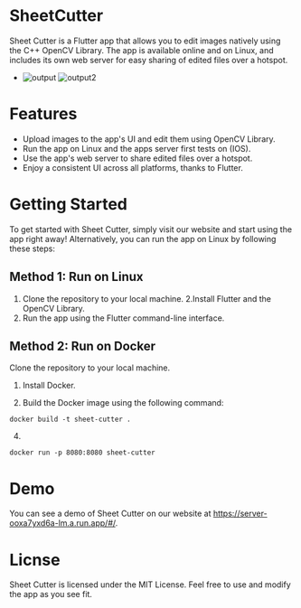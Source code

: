# SheetCutter
Sheet Cutter is a Flutter app that allows you to edit images natively using the C++ OpenCV Library. The app is available online and on Linux, and includes its own web server for easy sharing of edited files over a hotspot.
- ![output](https://user-images.githubusercontent.com/48091139/235527158-8db5cca7-0040-4910-a65f-38d40921772c.gif)
![output2](https://user-images.githubusercontent.com/48091139/235527823-b2d19c82-b7e8-4dcf-9352-2c2ea0cdeffa.gif)


# Features
- Upload images to the app's UI and edit them using OpenCV Library.
- Run the app on Linux and the apps server first tests on (IOS).
- Use the app's web server to share edited files over a hotspot.
- Enjoy a consistent UI across all platforms, thanks to Flutter.

# Getting Started
To get started with Sheet Cutter, simply visit our website and start using the app right away! Alternatively, you can run the app on Linux by following these steps:
## Method 1: Run on Linux
1. Clone the repository to your local machine.
2.Install Flutter and the OpenCV Library.
3. Run the app using the Flutter command-line interface.
## Method 2: Run on Docker
Clone the repository to your local machine.

1. Install Docker.

2. Build the Docker image using the following command:
```
docker build -t sheet-cutter .
```
4.
```
docker run -p 8080:8080 sheet-cutter
```

# Demo
You can see a demo of Sheet Cutter on our website at https://server-ooxa7yxd6a-lm.a.run.app/#/.

# Licnse
Sheet Cutter is licensed under the MIT License. Feel free to use and modify the app as you see fit.

